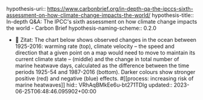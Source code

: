 hypothesis-uri:: https://www.carbonbrief.org/in-depth-qa-the-ipccs-sixth-assessment-on-how-climate-change-impacts-the-world/
hypothesis-title:: In-depth Q&A: The IPCC's sixth assessment on how climate change impacts the world - Carbon Brief
hypothesis-naming-scheme:: 0.2.0

- 📌 Zitat: The chart below shows observed changes in the ocean between 1925-2016: warming rate (top), climate velocity – the speed and direction that a given point on a map would need to move to maintain its current climate state – (middle) and the change in total number of marine heatwave days, calculated as the difference between the time periods 1925-54 and 1987-2016 (bottom). Darker colours show stronger positive (red) and negative (blue) effects. #[[process: increasing risk of marine heatwaves]]
  hid:: VRhAqBMkEe6u-bt271TDlg
  updated:: 2023-06-25T06:48:46.095902+00:00
